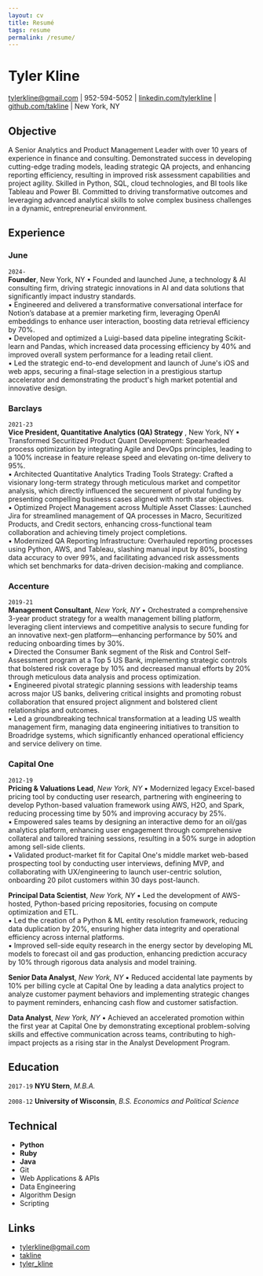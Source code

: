 ```yaml
---
layout: cv
title: Resumé
tags: resume
permalink: /resume/
---
```

# Tyler Kline

tylerkline@gmail.com | 952-594-5052 | [linkedin.com/tylerkline](https://linkedin.com/tylerkline) | [github.com/takline](https://github.com/takline) | New York, NY

## Objective

A Senior Analytics and Product Management Leader with over 10 years of experience in finance and consulting. Demonstrated success in developing cutting-edge trading models, leading strategic QA projects, and enhancing reporting efficiency, resulting in improved risk assessment capabilities and project agility. Skilled in Python, SQL, cloud technologies, and BI tools like Tableau and Power BI. Committed to driving transformative outcomes and leveraging advanced analytical skills to solve complex business challenges in a dynamic, entrepreneurial environment.


## Experience

### June
`2024-`  
__Founder__, New York, NY
▪ Founded and launched June, a technology & AI consulting firm, driving strategic innovations in AI and data solutions that significantly impact industry standards.  
▪ Engineered and delivered a transformative conversational interface for Notion’s database at a premier marketing firm, leveraging OpenAI embeddings to enhance user interaction, boosting data retrieval efficiency by 70%.  
▪ Developed and optimized a Luigi-based data pipeline integrating Scikit-learn and Pandas, which increased data processing efficiency by 40% and improved overall system performance for a leading retail client.  
▪ Led the strategic end-to-end development and launch of June's iOS and web apps, securing a final-stage selection in a prestigious startup accelerator and demonstrating the product's high market potential and innovative design.  

### Barclays
`2021-23`  
__Vice President, Quantitative Analytics (QA) Strategy__ , New York, NY
▪ Transformed Securitized Product Quant Development: Spearheaded process optimization by integrating Agile and DevOps principles, leading to a 100% increase in feature release speed and elevating on-time delivery to 95%.  
▪ Architected Quantitative Analytics Trading Tools Strategy: Crafted a visionary long-term strategy through meticulous market and competitor analysis, which directly influenced the securement of pivotal funding by presenting compelling business cases aligned with north star objectives.  
▪ Optimized Project Management across Multiple Asset Classes: Launched Jira for streamlined management of QA processes in Macro, Securitized Products, and Credit sectors, enhancing cross-functional team collaboration and achieving timely project completions.  
▪ Modernized QA Reporting Infrastructure: Overhauled reporting processes using Python, AWS, and Tableau, slashing manual input by 80%, boosting data accuracy to over 99%, and facilitating advanced risk assessments which set benchmarks for data-driven decision-making and compliance.  

### Accenture
`2019-21`  
__Management Consultant__, _New York, NY_
▪ Orchestrated a comprehensive 3-year product strategy for a wealth management billing platform, leveraging client interviews and competitive analysis to secure funding for an innovative next-gen platform—enhancing performance by 50% and reducing onboarding times by 30%.  
▪ Directed the Consumer Bank segment of the Risk and Control Self-Assessment program at a Top 5 US Bank, implementing strategic controls that bolstered risk coverage by 10% and decreased manual efforts by 20% through meticulous data analysis and process optimization.  
▪ Engineered pivotal strategic planning sessions with leadership teams across major US banks, delivering critical insights and promoting robust collaboration that ensured project alignment and bolstered client relationships and outcomes.  
▪ Led a groundbreaking technical transformation at a leading US wealth management firm, managing data engineering initiatives to transition to Broadridge systems, which significantly enhanced operational efficiency and service delivery on time.  

### Capital One
`2012-19`  
__Pricing & Valuations Lead__, _New York, NY_ 
▪ Modernized legacy Excel-based pricing tool by conducting user research, partnering with engineering to develop Python-based valuation framework using AWS, H2O, and Spark, reducing processing time by 50% and improving accuracy by 25%.  
▪ Empowered sales teams by designing an interactive demo for an oil/gas analytics platform, enhancing user engagement through comprehensive collateral and tailored training sessions, resulting in a 50% surge in adoption among sell-side clients.  
▪ Validated product-market fit for Capital One's middle market web-based prospecting tool by conducting user interviews, defining MVP, and collaborating with UX/engineering to launch user-centric solution, onboarding 20 pilot customers within 30 days post-launch.  

__Principal Data Scientist__, _New York, NY_ 
▪ Led the development of AWS-hosted, Python-based pricing repositories, focusing on compute optimization and ETL.  
▪ Led the creation of a Python & ML entity resolution framework, reducing data duplication by 20%, ensuring higher data integrity and operational efficiency across internal platforms.  
▪ Improved sell-side equity research in the energy sector by developing ML models to forecast oil and gas production, enhancing prediction accuracy by 10% through rigorous data analysis and model training.  

__Senior Data Analyst__, _New York, NY_ 
▪ Reduced accidental late payments by 10% per billing cycle at Capital One by leading a data analytics project to analyze customer payment behaviors and implementing strategic changes to payment reminders, enhancing cash flow and customer satisfaction.  

__Data Analyst__, _New York, NY_ 
▪ Achieved an accelerated promotion within the first year at Capital One by demonstrating exceptional problem-solving skills and effective communication across teams, contributing to high-impact projects as a rising star in the Analyst Development Program.  


## Education
`2017-19`
__NYU Stern__, _M.B.A._ 

`2008-12`
__University of Wisconsin__, _B.S. Economics and Political Science_

## Technical

* **Python**
* **Ruby**
* **Java**
* Git
* Web Applications & APIs
* Data Engineering
* Algorithm Design
* Scripting


## Links

* <i class="fa fa-envelope"></i> <a href="mailto:tylerkline@gmail.com">tylerkline@gmail.com</a><br />
* <i class="fa fa-github"></i> <a href="http://github.com/takline">takline</a><br />
*  <i class="fa fa-twitter"></i> <a href="http://twitter.com/tyler_kline">tyler_kline</a><br />

<!-- ### Footer

Last updated: May 2013 -->